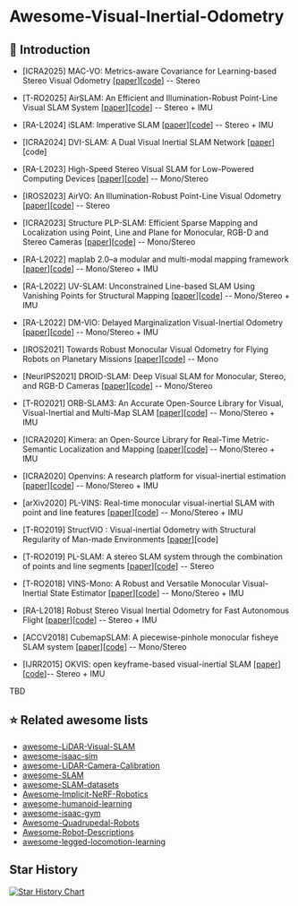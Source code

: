 # Awesome-Visual-Inertial-Odometry

## 📝 Introduction

- [ICRA2025] MAC-VO: Metrics-aware Covariance for Learning-based Stereo Visual Odometry [[paper](https://arxiv.org/abs/2409.09479v2)][[code](https://github.com/MAC-VO/MAC-VO)] -- Stereo

- [T-RO2025] AirSLAM: An Efficient and Illumination-Robust Point-Line Visual SLAM System [[paper](https://arxiv.org/pdf/2408.03520)][[code](https://github.com/sair-lab/AirSLAM.git)] -- Stereo + IMU

- [RA-L2024] iSLAM: Imperative SLAM [[paper](https://arxiv.org/pdf/2306.07894)][[code](https://github.com/sair-lab/iSLAM)] -- Stereo + IMU

- [ICRA2024] DVI-SLAM: A Dual Visual Inertial SLAM Network [[paper](https://arxiv.org/pdf/2309.13814)][code]

- [RA-L2023] High-Speed Stereo Visual SLAM for Low-Powered Computing Devices [[paper](https://arxiv.org/abs/2410.04090)][[code](https://github.com/ashishkumar822/Jetson-SLAM)] -- Mono/Stereo

- [IROS2023] AirVO: An Illumination-Robust Point-Line Visual Odometry [[paper](https://arxiv.org/abs/2212.07595)][[code](https://github.com/sair-lab/AirSLAM/tree/airvo_iros)] -- Stereo

- [ICRA2023] Structure PLP-SLAM: Efficient Sparse Mapping and Localization using Point, Line and Plane for Monocular, RGB-D and Stereo Cameras [[paper](https://arxiv.org/abs/2207.06058)][[code](https://github.com/PeterFWS/Structure-PLP-SLAM)] -- Mono/Stereo

- [RA-L2022] maplab 2.0–a modular and multi-modal mapping framework [[paper](https://arxiv.org/pdf/2212.00654)][[code](https://github.com/ethz-asl/maplab)] -- Mono/Stereo + IMU

- [RA-L2022] UV-SLAM: Unconstrained Line-based SLAM Using Vanishing Points for Structural Mapping [[paper](https://arxiv.org/abs/2112.13515)][[code](https://github.com/url-kaist/UV-SLAM)] -- Mono/Stereo + IMU

- [RA-L2022] DM-VIO: Delayed Marginalization Visual-Inertial Odometry [[paper](https://arxiv.org/abs/2201.04114)][[code](https://github.com/lukasvst/dm-vio)] -- Mono/Stereo + IMU

- [IROS2021] Towards Robust Monocular Visual Odometry for Flying Robots on Planetary Missions [[paper](https://arxiv.org/abs/2109.05509)][[code](https://github.com/DLR-RM/granite)] -- Mono

- [NeurIPS2021] DROID-SLAM: Deep Visual SLAM for Monocular, Stereo, and RGB-D Cameras [[paper](https://arxiv.org/abs/2108.10869)][[code](https://github.com/princeton-vl/DROID-SLAM.git)] -- Mono/Stereo
  
- [T-RO2021] ORB-SLAM3: An Accurate Open-Source Library for Visual, Visual-Inertial and Multi-Map SLAM [[paper](https://arxiv.org/abs/2007.11898)][[code](https://github.com/UZ-SLAMLab/ORB_SLAM3)] -- Mono/Stereo + IMU

- [ICRA2020] Kimera: an Open-Source Library for Real-Time Metric-Semantic Localization and Mapping [[paper](https://arxiv.org/abs/1910.02490)][[code](https://github.com/MIT-SPARK/Kimera-VIO)] -- Mono/Stereo + IMU

- [ICRA2020] Openvins: A research platform for visual-inertial estimation [[paper](https://ieeexplore.ieee.org/abstract/document/9196524)][[code](https://github.com/rpng/open_vins)] -- Mono/Stereo + IMU

- [arXiv2020] PL-VINS: Real-time monocular visual-inertial SLAM with point and line features [[paper](https://arxiv.org/pdf/2009.07462)][[code](https://github.com/cnqiangfu/PL-VINS)] -- Mono/Stereo + IMU
  
- [T-RO2019] StructVIO : Visual-inertial Odometry with Structural Regularity of Man-made Environments [[paper](https://arxiv.org/abs/1810.06796)][code]

- [T-RO2019] PL-SLAM: A stereo SLAM system through the combination of points and line segments [[paper](https://arxiv.org/abs/1705.09479)][[code](https://github.com/rubengooj/pl-slam)] -- Stereo
  
- [T-RO2018] VINS-Mono: A Robust and Versatile Monocular Visual-Inertial State Estimator [[paper](https://arxiv.org/abs/1708.03852)][[code](https://github.com/HKUST-Aerial-Robotics/VINS-Mono)] -- Mono/Stereo + IMU
  
- [RA-L2018] Robust Stereo Visual Inertial Odometry for Fast Autonomous Flight [[paper](https://arxiv.org/abs/1712.00036)][[code](https://github.com/KumarRobotics/msckf_vio)] -- Stereo + IMU
  
- [ACCV2018] CubemapSLAM: A piecewise-pinhole monocular fisheye SLAM system [[paper](https://arxiv.org/abs/1811.12633)][[code](https://github.com/nkwangyh/CubemapSLAM)] -- Mono/Stereo

- [IJRR2015] OKVIS: open keyframe-based visual-inertial SLAM [[paper](https://www.doc.ic.ac.uk/~sleutene/publications/ijrr2014_revision_1.pdf)][[code](https://github.com/ethz-asl/okvis)]-- Stereo + IMU

TBD


## ⭐️ Related awesome lists

- [awesome-LiDAR-Visual-SLAM](https://github.com/sjtuyinjie/awesome-LiDAR-Visual-SLAM)
- [awesome-isaac-sim](https://github.com/sjtuyinjie/awesome-isaac-sim)
- [awesome-LiDAR-Camera-Calibration](https://github.com/Deephome/Awesome-LiDAR-Camera-Calibration)
- [awesome-SLAM](https://github.com/SilenceOverflow/Awesome-SLAM)
- [awesome-SLAM-datasets](https://github.com/youngguncho/awesome-slam-datasets)
- [Awesome-Implicit-NeRF-Robotics](https://github.com/zubair-irshad/Awesome-Implicit-NeRF-Robotics)
- [awesome-humanoid-learning](https://github.com/jonyzhang2023/awesome-humanoid-learning)
- [awesome-isaac-gym](https://github.com/wangcongrobot/awesome-isaac-gym)
- [Awesome-Quadrupedal-Robots](https://github.com/curieuxjy/Awesome_Quadrupedal_Robots)
- [Awesome-Robot-Descriptions](https://github.com/robot-descriptions/awesome-robot-descriptions)
- [awesome-legged-locomotion-learning](https://github.com/gaiyi7788/awesome-legged-locomotion-learning)


## Star History

[![Star History Chart](https://api.star-history.com/svg?repos=sjtuyinjie/Awesome-Visual-Inertial-Odometry&type=Timeline)](https://star-history.com/#Ashutosh00710/github-readme-activity-graph&Timeline)

